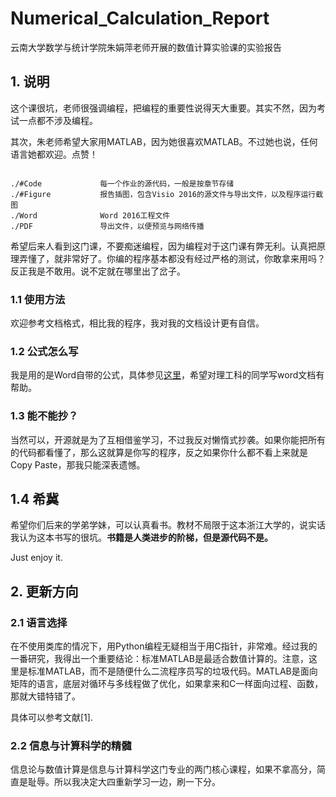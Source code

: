 # Numerical_Calculation_Report

云南大学数学与统计学院朱娟萍老师开展的数值计算实验课的实验报告

## 1. 说明

这个课很坑，老师很强调编程，把编程的重要性说得天大重要。其实不然，因为考试一点都不涉及编程。

其次，朱老师希望大家用MATLAB，因为她很喜欢MATLAB。不过她也说，任何语言她都欢迎。点赞！
```

./#Code             每一个作业的源代码，一般是按章节存储
./#Figure           报告插图，包含Visio 2016的源文件与导出文件，以及程序运行截图
./Word              Word 2016工程文件
./PDF               导出文件，以便预览与网络传播
```

希望后来人看到这门课，不要痴迷编程，因为编程对于这门课有弊无利。认真把原理弄懂了，就非常好了。你编的程序基本都没有经过严格的测试，你敢拿来用吗？反正我是不敢用。说不定就在哪里出了岔子。

### 1.1 使用方法

欢迎参考文档格式，相比我的程序，我对我的文档设计更有自信。

### 1.2 公式怎么写

我是用的是Word自带的公式，具体参见[这里](https://github.com/LittleNewton/Replace_MathType)，希望对理工科的同学写word文档有帮助。

### 1.3 能不能抄？

当然可以，开源就是为了互相借鉴学习，不过我反对懒惰式抄袭。如果你能把所有的代码都看懂了，那么这就算是你写的程序，反之如果你什么都不看上来就是Copy Paste，那我只能深表遗憾。

## 1.4 希冀

希望你们后来的学弟学妹，可以认真看书。教材不局限于这本浙江大学的，说实话我认为这本书写的很坑。**书籍是人类进步的阶梯，但是源代码不是。**

Just enjoy it.

## 2. 更新方向

### 2.1 语言选择

在不使用类库的情况下，用Python编程无疑相当于用C指针，非常难。经过我的一番研究，我得出一个重要结论：标准MATLAB是最适合数值计算的。注意，这里是标准MATLAB，而不是随便什么二流程序员写的垃圾代码。MATLAB是面向矩阵的语言，底层对循环与多线程做了优化，如果拿来和C一样面向过程、函数，那就大错特错了。

具体可以参考文献[1].

### 2.2 信息与计算科学的精髓

信息论与数值计算是信息与计算科学这门专业的两门核心课程，如果不拿高分，简直是耻辱。所以我决定大四重新学习一边，刷一下分。